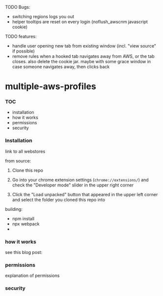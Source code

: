 TODO Bugs:

- switching regions logs you out
- helper tooltips are reset on every login (noflush_awscnm javascript cookie)

TODO features:

- handle user opening new tab from existing window (incl. "view source" if possible)
- remove rules when a hooked tab navigates away from AWS, or the tab closes. also delete the cookie jar. maybe with some grace window in case someone navigates away, then clicks back

# multiple-aws-profiles

### TOC

- installation
- how it works
- permissions
- security

### Installation

link to all webstores

from source:

1. Clone this repo

2. Go into your chrome extension settings (`chrome://extensions/`) and check the "Developer mode" slider in the upper right corner

3. Click the "Load unpacked" button that appeared in the upper left corner and select the folder you cloned this repo into

building:

- npm install
- npx webpack
-

### how it works

see this blog post:

### permissions

explanation of permissions

### security
